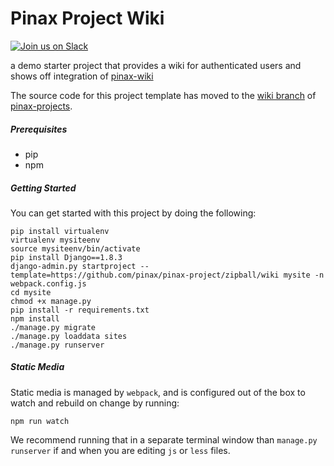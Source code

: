 # Pinax Project Wiki

[![Join us on Slack](http://slack.pinaxproject.com/badge.svg)](http://slack.pinaxproject.com/)

a demo starter project that provides a wiki for authenticated users and shows off
integration of [pinax-wiki](http://github.com/pinax/pinax-wiki)

The source code for this project template has moved to the [wiki branch](https://github.com/pinax/pinax-projects/tree/wiki) of [pinax-projects](https://github.com/pinax/pinax-projects/).

##### Prerequisites

* pip
* npm


##### Getting Started

You can get started with this project by doing the following:

```
pip install virtualenv
virtualenv mysiteenv
source mysiteenv/bin/activate
pip install Django==1.8.3
django-admin.py startproject --template=https://github.com/pinax/pinax-project/zipball/wiki mysite -n webpack.config.js
cd mysite
chmod +x manage.py
pip install -r requirements.txt
npm install
./manage.py migrate
./manage.py loaddata sites
./manage.py runserver
```

##### Static Media

Static media is managed by `webpack`, and is configured out of the box to watch
and rebuild on change by running:

```
npm run watch
```

We recommend running that in a separate terminal window than `manage.py runserver`
if and when you are editing `js` or `less` files.
